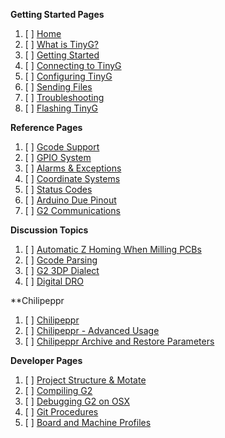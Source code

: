 **Getting Started Pages**

1. [ ] [Home](https://github.com/synthetos/TinyG/wiki)
1. [ ] [What is TinyG?](What-is-TinyG)
1. [ ] [Getting Started](TinyG-Start)
1. [ ] [Connecting to TinyG](Connecting-TinyG)
1. [ ] [Configuring TinyG](TinyG-Configuration)
1. [ ] [Sending Files](TinyG-Sending-Files)
1. [ ] [Troubleshooting](Troubleshooting)
1. [ ] [Flashing TinyG](TinyG-Updating-Firmware)

**Reference Pages**

1. [ ] [Gcode Support](Gcode-Support)
1. [ ] [GPIO System](Digital-IO-(GPIO))
1. [ ] [Alarms & Exceptions](Alarm-Processing)
1. [ ] [Coordinate Systems](Coordinate-Systems)
1. [ ] [Status Codes](Status-Codes)
1. [ ] [Arduino Due Pinout](Arduino-DUE-Pinout-for-tinyG2)
1. [ ] [G2 Communications](G2-Communications)

**Discussion Topics**

1. [ ] [Automatic Z Homing When Milling PCBs](Automatic-Z-Homing-When-Milling-PCBs)
1. [ ] [Gcode Parsing](GCode-Parsing)
1. [ ] [G2 3DP Dialect](g2dialect)
1. [ ] [Digital DRO](Digital-DRO)

**Chilipeppr

1. [ ] [Chilipeppr](Chilipeppr)
1. [ ] [Chilipeppr - Advanced Usage](Chilipeppr---Advanced-Usage)
1. [ ] [Chilipeppr Archive and Restore Parameters](Chilipeppr-Archive-and-Restore-Parameters-for-tinyG)


**Developer Pages**

1. [ ] [Project Structure & Motate](Project-Structure-and-Motate)
1. [ ] [Compiling G2](Compiling-G2)
1. [ ] [Debugging G2 on OSX](Debugging-G2-on-OSX-with-GDB-and-Atmel-ICE)
1. [ ] [Git Procedures](https://github.com/synthetos/g2/wiki/G2-in-Git:-cloning-and-updating-procedures)
1. [ ] [Board and Machine Profiles](Adding-and-Revising-Boards)
